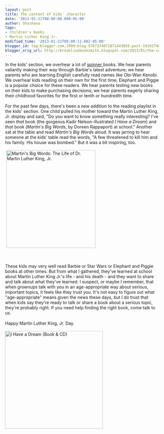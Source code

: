 ```yaml
---
layout: post
title: The content of kids' character
date: '2013-01-21T08:00:00.000-05:00'
author: Shoshana
tags:
- children's books
- Martin Luther King Jr.
modified_time: '2013-01-21T08:00:11.882-05:00'
blogger_id: tag:blogger.com,1999:blog-5767374071871443859.post-1916274883589568155
blogger_orig_url: http://brooklinebooksmith.blogspot.com/2013/01/the-content-of-kids-character.html
---
```


In the kids' section, we overhear a lot of <a href="http://brooklinebooksmith.blogspot.com/2013/01/where-barbie-spins-with-spiderman.html">spinner </a>books. We hear parents valiantly making their way through Barbie's latest adventure; we hear parents who are learning English carefully read names like Obi-Wan Kenobi. We overhear kids reading on their own for the first time; Elephant and Piggie is a popular choice for these readers. We hear parents testing new books on their kids to make purchasing decisions; we hear parents eagerly sharing their childhood favorites for the first or tenth or hundredth time.<br /><br />For the past few days, there's been a new addition to the reading playlist in the kids' section. One child pulled his mother toward the Martin Luther King, Jr. display and said, "Do you want to know something really interesting? I've seen <i>that</i>&nbsp;book (the gorgeous Kadir Nelson-illustrated <i>I Have a Dream</i>) and <i>that</i>&nbsp;book (<i>Martin's Big Words</i>, by Doreen Rappaport) at school." Another sat at the table and read&nbsp;<i>Martin's Big Words</i>&nbsp;aloud. It was jarring to hear someone at the kids' table read the words, "A few threatened to kill him and his family. His house was bombed." But it was a bit inspiring, too.<br /><br />&nbsp;<img height="320" src="http://images.booksense.com/images/books/357/106/FC9781423106357.JPG" title="Martin's Big Words: The Life of Dr. Martin Luther King, Jr." width="292" /><br /><div class="separator" style="clear: both; text-align: center;"><br /></div><br />These kids may very well read Barbie or Star Wars or Elephant and Piggie books at other times. But from what I gathered, they've learned at school about Martin Luther King Jr.'s life - and his death - and they want to share and talk about what they've learned. I suspect, or maybe I remember, that when grownups talk with you in an age-appropriate way about serious, important topics, it feels like they trust you. It's not easy to figure out what "age-appropriate" means given the news these days, but I do trust that when kids say they're ready to talk or share a book about a serious topic, they're probably right. If you need help finding the right book, come talk to us.<br /><br />Happy Martin Luther King, Jr. Day.<br /><br /><img height="320" src="http://images.booksense.com/images/books/871/858/FC9780375858871.JPG" title="I Have a Dream (Book &amp; CD)" width="320" /> 